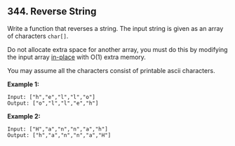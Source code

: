 ## 344. Reverse String

Write a function that reverses a string. The input string is given as an array of characters `char[]`.

Do not allocate extra space for another array, you must do this by modifying the input array [in-place](https://en.wikipedia.org/wiki/In-place_algorithm) with O(1) extra memory.

You may assume all the characters consist of printable ascii characters.

__Example 1:__

```
Input: ["h","e","l","l","o"]
Output: ["o","l","l","e","h"]
```

__Example 2:__

```
Input: ["H","a","n","n","a","h"]
Output: ["h","a","n","n","a","H"]
```